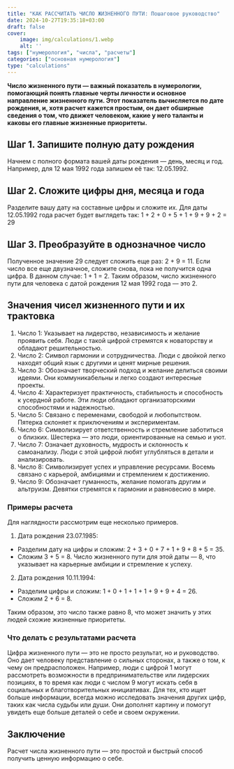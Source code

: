 ```yaml
---
title: "КАК РАССЧИТАТЬ ЧИСЛО ЖИЗНЕННОГО ПУТИ: Пошаговое руководство"
date: 2024-10-27T19:35:18+03:00
draft: false
cover:
    image: img/calculations/1.webp
    alt: ''
tags: ["нумерология", "числа", "расчеты"]
categories: ["основная нумерология"]
type: "calculations"
---
```


**Число жизненного пути — важный показатель в нумерологии, помогающий понять главные черты личности и основное направление жизненного пути. Этот показатель вычисляется по дате рождения, и, хотя расчет кажется простым, он дает обширные сведения о том, что движет человеком, какие у него таланты и каковы его главные жизненные приоритеты.**

## Шаг 1. Запишите полную дату рождения

Начнем с полного формата вашей даты рождения — день, месяц и год. Например, для 12 мая 1992 года запишем её так: 12.05.1992.

## Шаг 2. Сложите цифры дня, месяца и года

Разделите вашу дату на составные цифры и сложите их. Для даты 12.05.1992 года расчет будет выглядеть так: 1 + 2 + 0 + 5 + 1 + 9 + 9 + 2 = 29

## Шаг 3. Преобразуйте в однозначное число

Полученное значение 29 следует сложить еще раз: 2 + 9 = 11. Если число все еще двузначное, сложите снова, пока не получится одна цифра. В данном случае: 1 + 1 = 2. Таким образом, число жизненного пути для человека с датой рождения 12 мая 1992 года — это 2.

## Значения чисел жизненного пути и их трактовка

1.	Число 1: Указывает на лидерство, независимость и желание проявить себя. Люди с такой цифрой стремятся к новаторству и обладают решительностью.
2.	Число 2: Символ гармонии и сотрудничества. Люди с двойкой легко находят общий язык с другими и ценят мирные решения.
3.	Число 3: Обозначает творческий подход и желание делиться своими идеями. Они коммуникабельны и легко создают интересные проекты.
4.	Число 4: Характеризует практичность, стабильность и способность к усердной работе. Эти люди обладают организаторскими способностями и надежностью.
5.	Число 5: Связано с переменами, свободой и любопытством. Пятерка склоняет к приключениям и экспериментам.
6.	Число 6: Символизирует ответственность и стремление заботиться о близких. Шестерка — это люди, ориентированные на семью и уют.
7.	Число 7: Означает духовность, мудрость и склонность к самоанализу. Люди с этой цифрой любят углубляться в детали и анализировать.
8.	Число 8: Символизирует успех и управление ресурсами. Восемь связано с карьерой, амбициями и стремлением к достижению.
9.	Число 9: Обозначает гуманность, желание помогать другим и альтруизм. Девятки стремятся к гармонии и равновесию в мире.

### Примеры расчета

Для наглядности рассмотрим еще несколько примеров.

1.	Дата рождения 23.07.1985:
* 	Разделим дату на цифры и сложим: 2 + 3 + 0 + 7 + 1 + 9 + 8 + 5 = 35.
* 	Сложим 3 + 5 = 8.
Число жизненного пути для этой даты — 8, что указывает на карьерные амбиции и стремление к успеху.

2.	Дата рождения 10.11.1994:
* 	Разделим цифры и сложим: 1 + 0 + 1 + 1 + 1 + 9 + 9 + 4 = 26.
* 	Сложим 2 + 6 = 8.

Таким образом, это число также равно 8, что может значить у этих людей схожие жизненные приоритеты.

### Что делать с результатами расчета

Цифра жизненного пути — это не просто результат, но и руководство. Оно дает человеку представление о сильных сторонах, а также о том, к чему он предрасположен. Например, люди с цифрой 1 могут рассмотреть возможности в предпринимательстве или лидерских позициях, в то время как люди с числом 9 могут искать себя в социальных и благотворительных инициативах.
Для тех, кто ищет больше информации, всегда можно исследовать значения других цифр, таких как числа судьбы или души. Они дополнят картину и помогут увидеть еще больше деталей о себе и своем окружении.

## Заключение

Расчет числа жизненного пути — это простой и быстрый способ получить ценную информацию о себе.

